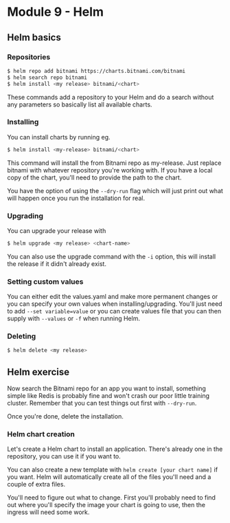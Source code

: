 # Module 9 - Helm

## Helm basics

### Repositories
```sh
$ helm repo add bitnami https://charts.bitnami.com/bitnami
$ helm search repo bitnami
$ helm install <my release> bitnami/<chart>
```

These commands add a repository to your Helm and do a search without any parameters so basically list all available charts. 

### Installing

You can install charts by running eg.
```sh
$ helm install <my-release> bitnami/<chart>
```

This command will install the <chart> from Bitnami repo as my-release. Just replace bitnami with whatever repository you're working with. If you have a local copy of the chart, you'll need to provide the path to the chart.

You have the option of using the `--dry-run` flag which will just print out what will happen once you run the installation for real.

### Upgrading

You can upgrade your release with
```sh 
$ helm upgrade <my release> <chart-name>
```

You can also use the upgrade command with the `-i` option, this will install the release if it didn't already exist. 

### Setting custom values

You can either edit the values.yaml and make more permanent changes or you can specify your own values when installing/upgrading. You'll just need to add `--set variable=value` or you can create values file that you can then supply with `--values` or `-f` when running Helm.

### Deleting

```sh
$ helm delete <my release>
```
 
## Helm exercise

Now search the Bitnami repo for an app you want to install, something simple like Redis is probably fine and won't crash our poor little training cluster. Remember that you can test things out first with `--dry-run`.

Once you're done, delete the installation.

### Helm chart creation

Let's create a Helm chart to install an application. There's already one in the repository, you can use it if you want to.

You can also create a new template with `helm create [your chart name]` if you want. Helm will automatically create all of the files you'll need and a couple of extra files.

You'll need to figure out what to change. First you'll probably need to find out where you'll specify the image your chart is going to use, then the ingress will need some work.